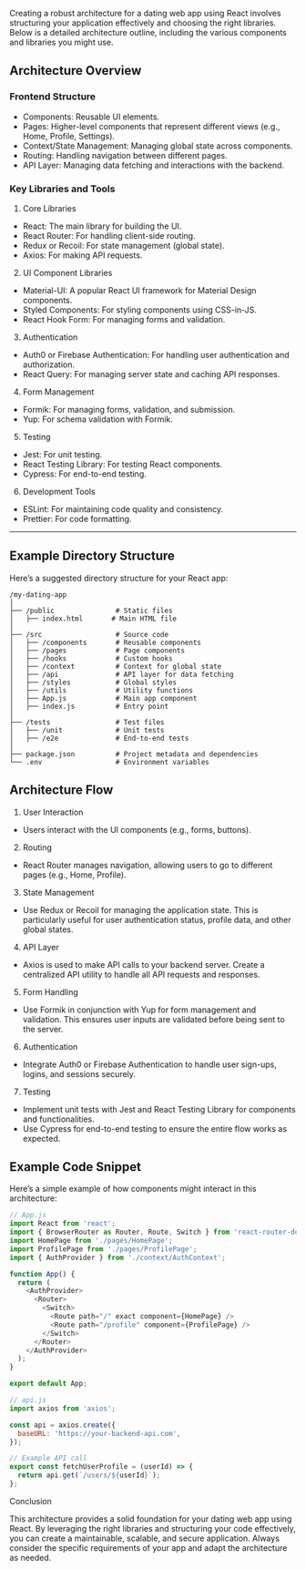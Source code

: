 Creating a robust architecture for a dating web app using React involves structuring your application effectively and choosing the right libraries. Below is a detailed architecture outline, including the various components and libraries you might use.

## Architecture Overview

### Frontend Structure

- Components: Reusable UI elements.
- Pages: Higher-level components that represent different views (e.g., Home, Profile, Settings).
- Context/State Management: Managing global state across components.
- Routing: Handling navigation between different pages.
- API Layer: Managing data fetching and interactions with the backend.

### Key Libraries and Tools

1. Core Libraries

- React: The main library for building the UI.
- React Router: For handling client-side routing.
- Redux or Recoil: For state management (global state).
- Axios: For making API requests.

2. UI Component Libraries

- Material-UI: A popular React UI framework for Material Design components.
- Styled Components: For styling components using CSS-in-JS.
- React Hook Form: For managing forms and validation.

3. Authentication

- Auth0 or Firebase Authentication: For handling user authentication and authorization.
- React Query: For managing server state and caching API responses.

4. Form Management

- Formik: For managing forms, validation, and submission.
- Yup: For schema validation with Formik.

5. Testing

- Jest: For unit testing.
- React Testing Library: For testing React components.
- Cypress: For end-to-end testing.

6. Development Tools

- ESLint: For maintaining code quality and consistency.
- Prettier: For code formatting.

---

## Example Directory Structure

Here’s a suggested directory structure for your React app:

```
/my-dating-app
│
├── /public               # Static files
│   ├── index.html       # Main HTML file
│
├── /src                  # Source code
│   ├── /components       # Reusable components
│   ├── /pages            # Page components
│   ├── /hooks            # Custom hooks
│   ├── /context          # Context for global state
│   ├── /api              # API layer for data fetching
│   ├── /styles           # Global styles
│   ├── /utils            # Utility functions
│   ├── App.js            # Main app component
│   ├── index.js          # Entry point
│
├── /tests                # Test files
│   ├── /unit             # Unit tests
│   ├── /e2e              # End-to-end tests
│
├── package.json          # Project metadata and dependencies
└── .env                  # Environment variables
```

## Architecture Flow

1. User Interaction

- Users interact with the UI components (e.g., forms, buttons).

2. Routing

- React Router manages navigation, allowing users to go to different pages (e.g., Home, Profile).

3. State Management

- Use Redux or Recoil for managing the application state. This is particularly useful for user authentication status, profile data, and other global states.

4. API Layer

- Axios is used to make API calls to your backend server. Create a centralized API utility to handle all API requests and responses.

5. Form Handling

- Use Formik in conjunction with Yup for form management and validation. This ensures user inputs are validated before being sent to the server.

6. Authentication

- Integrate Auth0 or Firebase Authentication to handle user sign-ups, logins, and sessions securely.

7. Testing

- Implement unit tests with Jest and React Testing Library for components and functionalities.
- Use Cypress for end-to-end testing to ensure the entire flow works as expected.


## Example Code Snippet

Here’s a simple example of how components might interact in this architecture:

```js
// App.js
import React from 'react';
import { BrowserRouter as Router, Route, Switch } from 'react-router-dom';
import HomePage from './pages/HomePage';
import ProfilePage from './pages/ProfilePage';
import { AuthProvider } from './context/AuthContext';

function App() {
  return (
    <AuthProvider>
      <Router>
        <Switch>
          <Route path="/" exact component={HomePage} />
          <Route path="/profile" component={ProfilePage} />
        </Switch>
      </Router>
    </AuthProvider>
  );
}

export default App;
```

```js title="api.js"
// api.js
import axios from 'axios';

const api = axios.create({
  baseURL: 'https://your-backend-api.com',
});

// Example API call
export const fetchUserProfile = (userId) => {
  return api.get(`/users/${userId}`);
};
```

Conclusion

This architecture provides a solid foundation for your dating web app using React. By leveraging the right libraries and structuring your code effectively, you can create a maintainable, scalable, and secure application. Always consider the specific requirements of your app and adapt the architecture as needed.
